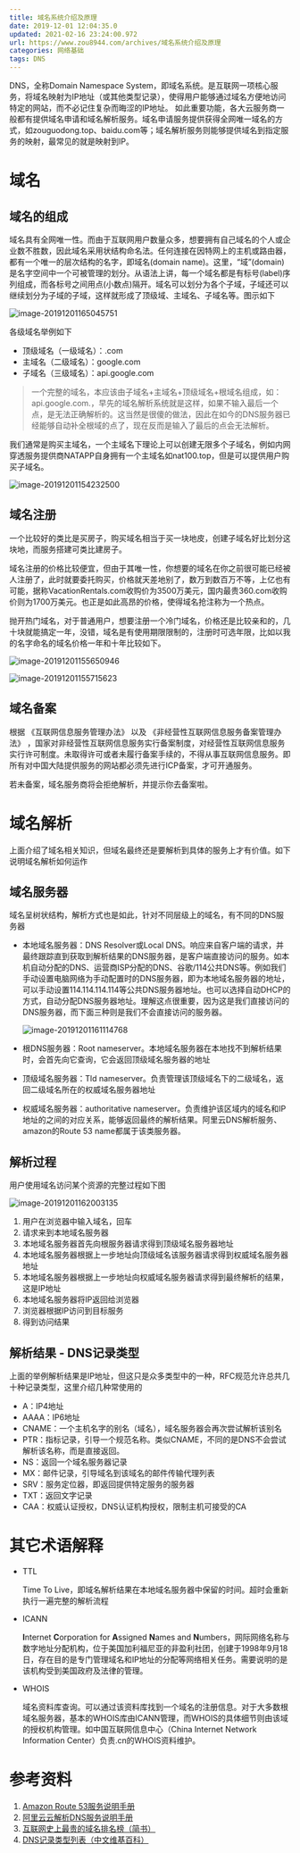 ```yaml
---
title: 域名系统介绍及原理
date: 2019-12-01 12:04:35.0
updated: 2021-02-16 23:24:00.972
url: https://www.zou8944.com/archives/域名系统介绍及原理
categories: 网络基础
tags: DNS
---
```




DNS，全称Domain Namespace System，即域名系统。是互联网一项核心服务，将域名映射为IP地址（或其他类型记录），使得用户能够通过域名方便地访问特定的网站，而不必记住复杂而晦涩的IP地址。
如此重要功能，各大云服务商一般都有提供域名申请和域名解析服务。域名申请服务提供获得全网唯一域名的方式，如zouguodong.top、baidu.com等；域名解析服务则能够提供域名到指定服务的映射，最常见的就是映射到IP。
<!--more-->

# 域名
## 域名的组成

域名具有全网唯一性。而由于互联网用户数量众多，想要拥有自己域名的个人或企业数不胜数，因此域名采用状结构命名法。任何连接在因特网上的主机或路由器，都有一个唯一的层次结构的名字，即域名(domain name)。这里，“域”(domain)是名字空间中一个可被管理的划分。从语法上讲，每一个域名都是有标号(label)序列组成，而各标号之间用点(小数点)隔开。域名可以划分为各个子域，子域还可以继续划分为子域的子域，这样就形成了顶级域、主域名、子域名等。图示如下

![image-20191201165045751](https://gdz.oss-cn-shenzhen.aliyuncs.com/hexo/%E5%9F%9F%E5%90%8D%E8%A7%A3%E6%9E%90DNS/image-20191201165045751.png)

各级域名举例如下

- 顶级域名（一级域名）：.com
- 主域名（二级域名）：google.com
- 子域名（三级域名）：api.google.com

> 一个完整的域名，本应该由子域名+主域名+顶级域名+根域名组成，如：api.google.com.，早先的域名解析系统就是这样，如果不输入最后一个点，是无法正确解析的。这当然是很傻的做法，因此在如今的DNS服务器已经能够自动补全根域的点了，现在反而是输入了最后的点会无法解析。

我们通常是购买主域名，一个主域名下理论上可以创建无限多个子域名，例如内网穿透服务提供商NATAPP自身拥有一个主域名如nat100.top，但是可以提供用户购买子域名。

![image-20191201154232500](https://gdz.oss-cn-shenzhen.aliyuncs.com/hexo/%E5%9F%9F%E5%90%8D%E8%A7%A3%E6%9E%90DNS/image-20191201154232500.png)

## 域名注册

一个比较好的类比是买房子，购买域名相当于买一块地皮，创建子域名好比划分这块地，而服务搭建可类比建房子。

域名注册的价格比较便宜，但由于其唯一性，你想要的域名在你之前很可能已经被人注册了，此时就要委托购买，价格就天差地别了，数万到数百万不等，上亿也有可能，据称VacationRentals.com收购价为3500万美元，国内最贵360.com收购价则为1700万美元。也正是如此高昂的价格，使得域名抢注称为一个热点。

抛开热门域名，对于普通用户，想要注册一个冷门域名，价格还是比较亲和的，几十块就能搞定一年，没错，域名是有使用期限限制的，注册时可选年限，比如以我的名字命名的域名价格一年和十年比较如下。

![image-20191201155650946](https://gdz.oss-cn-shenzhen.aliyuncs.com/hexo/%E5%9F%9F%E5%90%8D%E8%A7%A3%E6%9E%90DNS/image-20191201155650946.png)

![image-20191201155715623](https://gdz.oss-cn-shenzhen.aliyuncs.com/hexo/%E5%9F%9F%E5%90%8D%E8%A7%A3%E6%9E%90DNS/image-20191201155715623.png)

## 域名备案

根据 《互联网信息服务管理办法》 以及 《非经营性互联网信息服务备案管理办法》 ，国家对非经营性互联网信息服务实行备案制度，对经营性互联网信息服务实行许可制度。未取得许可或者未履行备案手续的，不得从事互联网信息服务。即所有对中国大陆提供服务的网站都必须先进行ICP备案，才可开通服务。

若未备案，域名服务商将会拒绝解析，并提示你去备案啦。

# 域名解析

上面介绍了域名相关知识，但域名最终还是要解析到具体的服务上才有价值。如下说明域名解析如何运作

## 域名服务器

域名呈树状结构，解析方式也是如此，针对不同层级上的域名，有不同的DNS服务器

- 本地域名服务器：DNS Resolver或Local DNS。响应来自客户端的请求，并最终跟踪直到获取到解析结果的DNS服务器，是客户端直接访问的服务。如本机自动分配的DNS、运营商ISP分配的DNS、谷歌/114公共DNS等。例如我们手动设置电脑网络为手动配置时的DNS服务器，即为本地域名服务器的地址，可以手动设置114.114.114.114等公共DNS服务器地址。也可以选择自动DHCP的方式，自动分配DNS服务器地址。理解这点很重要，因为这是我们直接访问的DNS服务器，而下面三种则是我们不会直接访问的服务器。

  ![image-20191201161114768](https://gdz.oss-cn-shenzhen.aliyuncs.com/hexo/%E5%9F%9F%E5%90%8D%E8%A7%A3%E6%9E%90DNS/image-20191201161114768.png)

- 根DNS服务器：Root nameserver。本地域名服务器在本地找不到解析结果时，会首先向它查询，它会返回顶级域名服务器的地址

- 顶级域名服务器：Tld nameserver。负责管理该顶级域名下的二级域名，返回二级域名所在的权威域名服务器地址

- 权威域名服务器：authoritative nameserver。负责维护该区域内的域名和IP地址的之间的对应关系，能够返回最终的解析结果。阿里云DNS解析服务、amazon的Route 53 name都属于该类服务器。

## 解析过程

用户使用域名访问某个资源的完整过程如下图

![image-20191201162003135](https://gdz.oss-cn-shenzhen.aliyuncs.com/hexo/%E5%9F%9F%E5%90%8D%E8%A7%A3%E6%9E%90DNS/image-20191201162003135.png)

1. 用户在浏览器中输入域名，回车
2. 请求来到本地域名服务器
3. 本地域名服务器首先向根服务器请求得到顶级域名服务器地址
4. 本地域名服务器根据上一步地址向顶级域名该服务器请求得到权威域名服务器地址
5. 本地域名服务器根据上一步地址向权威域名服务器请求得到最终解析的结果，这是IP地址
6. 本地域名服务器将IP返回给浏览器
7. 浏览器根据IP访问到目标服务
8. 得到访问结果

## 解析结果 - DNS记录类型

上面的举例解析结果是IP地址，但这只是众多类型中的一种，RFC规范允许总共几十种记录类型，这里介绍几种常使用的

- A：IP4地址
- AAAA：IP6地址
- CNAME：一个主机名字的别名（域名），域名服务器会再次尝试解析该别名
- PTR：指标记录，引导一个规范名称。类似CNAME，不同的是DNS不会尝试解析该名称，而是直接返回。
- NS：返回一个域名服务器记录
- MX：邮件记录，引导域名到该域名的邮件传输代理列表
- SRV：服务定位器，即返回提供特定服务的服务器
- TXT：返回文字记录
- CAA：权威认证授权，DNS认证机构授权，限制主机可接受的CA

# 其它术语解释

- TTL

  Time To Live，即域名解析结果在本地域名服务器中保留的时间。超时会重新执行一遍完整的解析流程

- ICANN

  **I**nternet **C**orporation for **A**ssigned **N**ames and **N**umbers，网际网络名称与数字地址分配机构，位于美国加利福尼亚的非盈利社团，创建于1998年9月18日，存在目的是专门管理域名和IP地址的分配等网络相关任务。需要说明的是该机构受到美国政府及法律的管理。

- WHOIS

  域名资料库查询。可以通过该资料库找到一个域名的注册信息。对于大多数根域名服务器，基本的WHOIS库由ICANN管理，而WHOIS的具体细节则由该域的授权机构管理。如中国互联网信息中心（China Internet Network Information Center）负责.cn的WHOIS资料维护。

# 参考资料
1. [Amazon Route 53服务说明手册](https://aws.amazon.com/tw/route53/what-is-dns/)
2. [阿里云云解析DNS服务说明手册](https://help.aliyun.com/document_detail/102237.html)
3. [互联网史上最贵的域名排名榜（简书）](https://www.jianshu.com/p/1f3d930a8756)
4. [DNS记录类型列表（中文维基百科）](https://zh.wikipedia.org/wiki/DNS记录类型列表)
